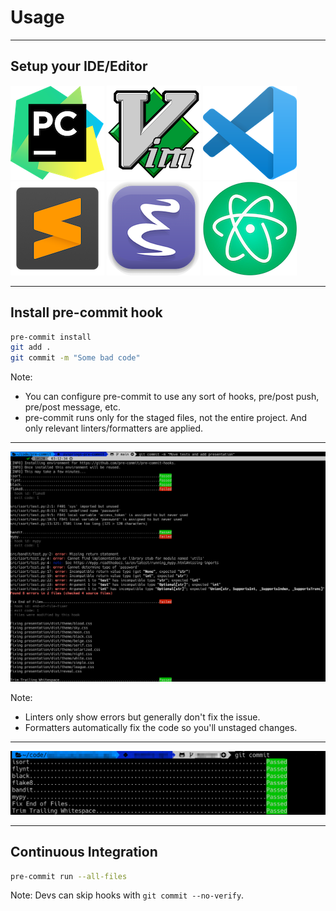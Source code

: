 # Usage

---

## Setup your IDE/Editor

![pycharm](images/pycharm.png)  ![vim](images/vim.png)  ![vscode](images/vscode.png)
![sublime](images/sublime.png)  ![emacs](images/emacs.png)  ![atom](images/atom.png)

---

## Install pre-commit hook

```bash
pre-commit install
git add .
git commit -m "Some bad code"
```

Note:
- You can configure pre-commit to use any sort of hooks, pre/post push, pre/post message, etc.
- pre-commit runs only for the staged files, not the entire project. And only relevant linters/formatters are applied.

---

![git commit failure](images/git_commit_fail.png)

Note:
- Linters only show errors but generally don't fix the issue.
- Formatters automatically fix the code so you'll unstaged changes.
---

![git commit](images/git_commit.png)

---

## Continuous Integration

```bash
pre-commit run --all-files
```

Note:
Devs can skip hooks with `git commit --no-verify`.
